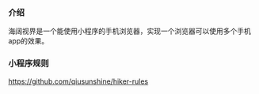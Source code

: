 ### 介绍

海阔视界是一个能使用小程序的手机浏览器，实现一个浏览器可以使用多个手机app的效果。

### 小程序规则

https://github.com/qiusunshine/hiker-rules